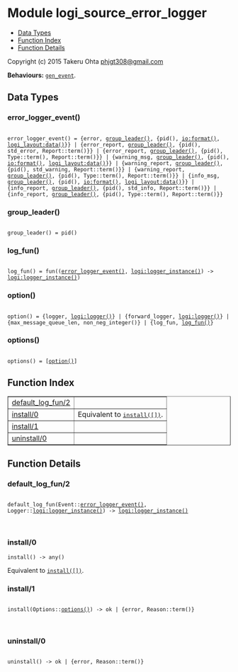 

# Module logi_source_error_logger #
* [Data Types](#types)
* [Function Index](#index)
* [Function Details](#functions)

Copyright (c) 2015 Takeru Ohta <phjgt308@gmail.com>

__Behaviours:__ [`gen_event`](gen_event.md).

<a name="types"></a>

## Data Types ##




### <a name="type-error_logger_event">error_logger_event()</a> ###


<pre><code>
error_logger_event() = {error, <a href="#type-group_leader">group_leader()</a>, {pid(), <a href="io.md#type-format">io:format()</a>, <a href="logi_layout.md#type-data">logi_layout:data()</a>}} | {error_report, <a href="#type-group_leader">group_leader()</a>, {pid(), std_error, Report::term()}} | {error_report, <a href="#type-group_leader">group_leader()</a>, {pid(), Type::term(), Report::term()}} | {warning_msg, <a href="#type-group_leader">group_leader()</a>, {pid(), <a href="io.md#type-format">io:format()</a>, <a href="logi_layout.md#type-data">logi_layout:data()</a>}} | {warning_report, <a href="#type-group_leader">group_leader()</a>, {pid(), std_warning, Report::term()}} | {warning_report, <a href="#type-group_leader">group_leader()</a>, {pid(), Type::term(), Report::term()}} | {info_msg, <a href="#type-group_leader">group_leader()</a>, {pid(), <a href="io.md#type-format">io:format()</a>, <a href="logi_layout.md#type-data">logi_layout:data()</a>}} | {info_report, <a href="#type-group_leader">group_leader()</a>, {pid(), std_info, Report::term()}} | {info_report, <a href="#type-group_leader">group_leader()</a>, {pid(), Type::term(), Report::term()}}
</code></pre>



### <a name="type-group_leader">group_leader()</a> ###


<pre><code>
group_leader() = pid()
</code></pre>




### <a name="type-log_fun">log_fun()</a> ###


<pre><code>
log_fun() = fun((<a href="#type-error_logger_event">error_logger_event()</a>, <a href="logi.md#type-logger_instance">logi:logger_instance()</a>) -&gt; <a href="logi.md#type-logger_instance">logi:logger_instance()</a>)
</code></pre>



### <a name="type-option">option()</a> ###


<pre><code>
option() = {logger, <a href="logi.md#type-logger">logi:logger()</a>} | {forward_logger, <a href="logi.md#type-logger">logi:logger()</a>} | {max_message_queue_len, non_neg_integer()} | {log_fun, <a href="#type-log_fun">log_fun()</a>}
</code></pre>




### <a name="type-options">options()</a> ###


<pre><code>
options() = [<a href="#type-option">option()</a>]
</code></pre>

<a name="index"></a>

## Function Index ##


<table width="100%" border="1" cellspacing="0" cellpadding="2" summary="function index"><tr><td valign="top"><a href="#default_log_fun-2">default_log_fun/2</a></td><td></td></tr><tr><td valign="top"><a href="#install-0">install/0</a></td><td>Equivalent to <a href="#install-1"><tt>install([])</tt></a>.</td></tr><tr><td valign="top"><a href="#install-1">install/1</a></td><td></td></tr><tr><td valign="top"><a href="#uninstall-0">uninstall/0</a></td><td></td></tr></table>


<a name="functions"></a>

## Function Details ##

<a name="default_log_fun-2"></a>

### default_log_fun/2 ###

<pre><code>
default_log_fun(Event::<a href="#type-error_logger_event">error_logger_event()</a>, Logger::<a href="logi.md#type-logger_instance">logi:logger_instance()</a>) -&gt; <a href="logi.md#type-logger_instance">logi:logger_instance()</a>
</code></pre>
<br />

<a name="install-0"></a>

### install/0 ###

`install() -> any()`

Equivalent to [`install([])`](#install-1).

<a name="install-1"></a>

### install/1 ###

<pre><code>
install(Options::<a href="#type-options">options()</a>) -&gt; ok | {error, Reason::term()}
</code></pre>
<br />

<a name="uninstall-0"></a>

### uninstall/0 ###

<pre><code>
uninstall() -&gt; ok | {error, Reason::term()}
</code></pre>
<br />


